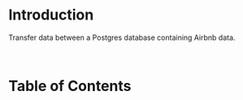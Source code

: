<!-- omit in toc -->
# Introduction
Transfer data between a Postgres database containing Airbnb data. 

<br />

<!-- omit in toc -->
# Table of Contents
